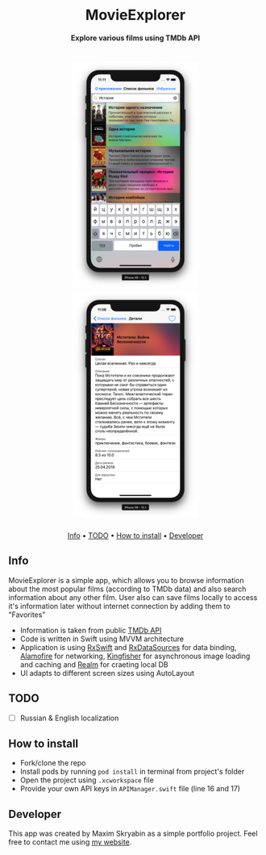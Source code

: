 <h1 align="center">
  <br>
  MovieExplorer
  <br>
</h1>

<h4 align="center">Explore various films using TMDb API</h4>

<h1 align="center">
<img src="https://raw.githubusercontent.com/moridaffy/kts_test/master/Extra/screen_list.png" alt="Film list" width="250"> <img src="https://raw.githubusercontent.com/moridaffy/kts_test/master/Extra/screen_details.png" alt="Detailed info" width="250">
</h1>

<p align="center">
  <a href="#Info">Info</a> •
  <a href="#TODO">TODO</a> •
  <a href="#How-to-install">How to install</a> •
  <a href="#Developer">Developer</a>
</p>

## Info
MovieExplorer is a simple app, which allows you to browse information about the most popular films (according to TMDb data) and also search information about any other film. User also can save films locally to access it's information later without internet connection by adding them to "Favorites"

* Information is taken from public <a href="https://www.themoviedb.org/documentation/api">TMDb API</a>
* Code is written in Swift using MVVM architecture
* Application is using <a href="https://github.com/ReactiveX/RxSwift">RxSwift</a> and <a href="https://github.com/RxSwiftCommunity/RxDataSources">RxDataSources</a> for data binding, <a href="https://github.com/Alamofire/Alamofire">Alamofire</a> for networking, <a href="https://github.com/onevcat/Kingfisher">Kingfisher</a> for asynchronous image loading and caching and <a href="https://github.com/realm/realm-cocoa">Realm</a> for craeting local DB
* UI adapts to different screen sizes using AutoLayout

## TODO
- [ ] Russian & English localization

## How to install
* Fork/clone the repo
* Install pods by running ```pod install``` in terminal from project's folder
* Open the project using ```.xcworkspace``` file
* Provide your own API keys in ```APIManager.swift``` file (line 16 and 17)

## Developer
This app was created by Maxim Skryabin as a simple portfolio project. Feel free to contact me using <a href="http://mskr.name/contact/">my website</a>.
